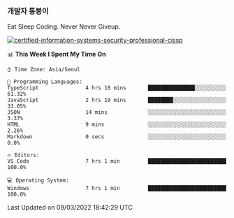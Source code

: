 ### 개발자 통붕이
Eat Sleep Coding.
Never Never Giveup.

[![certified-information-systems-security-professional-cissp](https://user-images.githubusercontent.com/44606727/157613689-acd84ec6-5f8f-4e79-89d9-a8d51f033634.png)](https://www.credly.com/badges/f394a010-85a0-450b-9136-8043af01d71c/public_url)

<!--START_SECTION:waka-->
📊 **This Week I Spent My Time On** 

```text
⌚︎ Time Zone: Asia/Seoul

💬 Programming Languages: 
TypeScript               4 hrs 18 mins       ███████████████░░░░░░░░░░   61.32% 
JavaScript               2 hrs 19 mins       ████████░░░░░░░░░░░░░░░░░   33.05% 
JSON                     14 mins             ░░░░░░░░░░░░░░░░░░░░░░░░░   3.37% 
HTML                     9 mins              ░░░░░░░░░░░░░░░░░░░░░░░░░   2.26% 
Markdown                 0 secs              ░░░░░░░░░░░░░░░░░░░░░░░░░   0.0%

🔥 Editors: 
VS Code                  7 hrs 1 min         █████████████████████████   100.0%

💻 Operating System: 
Windows                  7 hrs 1 min         █████████████████████████   100.0%

```


 Last Updated on 09/03/2022 18:42:29 UTC
<!--END_SECTION:waka-->
